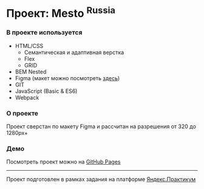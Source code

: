 # Проект: Mesto <sup>Russia</sup>

### В проекте используется

* HTML/CSS
    * Семантическая и адаптивная верстка
    * Flex
    * GRID
* BEM Nested
* Figma (макет можно посмотреть [здесь](https://www.figma.com/proto/FICtgZMj34H0CTRBtxqziw/JavaScript.-Sprint-4-(Copy)?node-id=28212%3A269))
* GIT
* JavaScript (Basic & ES6)
* Webpack

### О проекте

Проект сверстан по макету Figma и рассчитан на разрешения от 320 до 1280px+

### Демо

Посмотреть проект можно на [GitHub Pages](https://mesto.lunarkbot.net)

---

Проект подготовлен в рамках задания на платформе [Яндекс.Практикум](https://practicum.yandex.ru/)
